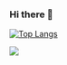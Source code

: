 ### Hi there 👋

[![Top Langs](https://github-readme-stats.vercel.app/api/top-langs/?username=KurKestutis&langs_count=8)](https://github.com/KurKestutis/github-readme-stats)

![](https://komarev.com/ghpvc/?username=KurKestutis)

<!--
**KurKestutis/KurKestutis** is a ✨ _special_ ✨ repository because its `README.md` (this file) appears on your GitHub profile.

Here are some ideas to get you started:

- 🔭 I’m currently working on ...
- 🌱 I’m currently learning ...
- 👯 I’m looking to collaborate on ...
- 🤔 I’m looking for help with ...
- 💬 Ask me about ...
- 📫 How to reach me: ...
- 😄 Pronouns: ...
- ⚡ Fun fact: ...
-->
